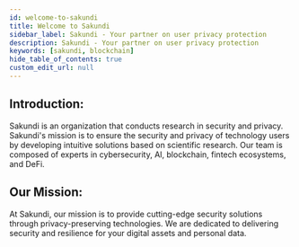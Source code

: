 ```yaml
---
id: welcome-to-sakundi
title: Welcome to Sakundi
sidebar_label: Sakundi - Your partner on user privacy protection
description: Sakundi - Your partner on user privacy protection
keywords: [sakundi, blockchain]
hide_table_of_contents: true
custom_edit_url: null
---
```


## Introduction:

Sakundi is an organization that conducts research in security and privacy. Sakundi's mission is to ensure the security and privacy of technology users by developing intuitive solutions based on scientific research. Our team is composed of experts in cybersecurity, AI, blockchain, fintech ecosystems, and DeFi.

## Our Mission:

At Sakundi, our mission is to provide cutting-edge security solutions through privacy-preserving technologies. We are dedicated to delivering security and resilience for your digital assets and personal data.